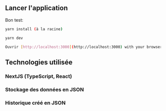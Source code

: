 ## Lancer l'application

Bon test:

```bash
yarn install (à la racine)

yarn dev

Ouvrir [http://localhost:3000](http://localhost:3000) with your browser to see the result.

```

## Technologies utilisée

### NextJS (TypeScript, React)

### Stockage des données en JSON

### Historique créé en JSON
